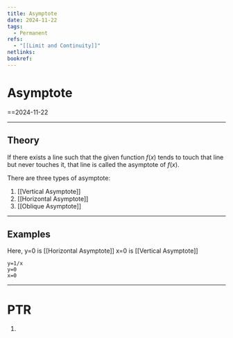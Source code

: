 ```yaml
---
title: Asymptote
date: 2024-11-22
tags:
  - Permanent
refs:
  - "[[Limit and Continuity]]"
netlinks: 
bookref:
---
```

# Asymptote
==2024-11-22

---
## Theory
If there exists a line such that the given function $f(x)$ tends to touch that line but never touches it, that line is called the asymptote of $f(x)$.

There are three types of asymptote:
1. [[Vertical Asymptote]]
2. [[Horizontal Asymptote]]
3. [[Oblique Asymptote]]



---
## Examples
Here,
y=0 is [[Horizontal Asymptote]]
x=0 is [[Vertical Asymptote]]

```desmos-graph
y=1/x
y=0
x=0
```
---
# PTR

1. 